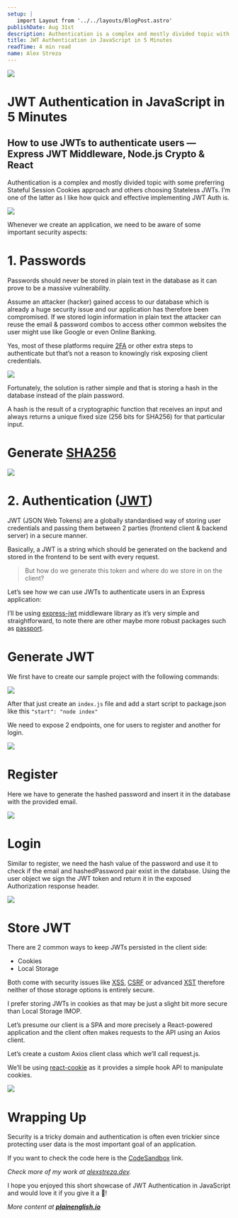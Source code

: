```yaml
---
setup: |
   import Layout from '../../layouts/BlogPost.astro'
publishDate: Aug 31st
description: Authentication is a complex and mostly divided topic with some preferring Stateful Session Cookies approach and others choosing Stateless JWTs. I’m one of the latter as I like how quick and effective…
title: JWT Authentication in JavaScript in 5 Minutes
readTime: 4 min read
name: Alex Streza
---
```

![](https://miro.medium.com/max/1400/0*j_2zq5YwOaRhey1m)

JWT Authentication in JavaScript in 5 Minutes
=============================================

How to use JWTs to authenticate users — Express JWT Middleware, Node.js Crypto & React
--------------------------------------------------------------------------------------

Authentication is a complex and mostly divided topic with some preferring Stateful Session Cookies approach and others choosing Stateless JWTs. I’m one of the latter as I like how quick and effective implementing JWT Auth is.

![](https://miro.medium.com/max/1000/0*rGl7cBuJPAU1gBNK)

Whenever we create an application, we need to be aware of some important security aspects:

1\. Passwords
=============

Passwords should never be stored in plain text in the database as it can prove to be a massive vulnerability.

Assume an attacker (hacker) gained access to our database which is already a huge security issue and our application has therefore been compromised. If we stored login information in plain text the attacker can reuse the email & password combos to access other common websites the user might use like Google or even Online Banking.

Yes, most of these platforms require [2FA](https://authy.com/what-is-2fa/) or other extra steps to authenticate but that’s not a reason to knowingly risk exposing client credentials.

![](https://miro.medium.com/max/1400/0*IPKYszQDkKIDn-sw)

Fortunately, the solution is rather simple and that is storing a hash in the database instead of the plain password.

A hash is the result of a cryptographic function that receives an input and always returns a unique fixed size (256 bits for SHA256) for that particular input.

Generate [SHA256](https://qvault.io/cryptography/how-sha-2-works-step-by-step-sha-256/)
=======================================================================================

![](https://miro.medium.com/max/1400/1*jk1gagrQ8R-cUHyOZslaLQ.png)

2\. Authentication ([JWT](https://jwt.io/))
===========================================

JWT (JSON Web Tokens) are a globally standardised way of storing user credentials and passing them between 2 parties (frontend client & backend server) in a secure manner.

Basically, a JWT is a string which should be generated on the backend and stored in the frontend to be sent with every request.

> But how do we generate this token and where do we store in on the client?

Let’s see how we can use JWTs to authenticate users in an Express application:

I’ll be using [express-jwt](https://www.npmjs.com/package/express-jwt) middleware library as it’s very simple and straightforward, to note there are other maybe more robust packages such as [passport](https://www.npmjs.com/package/passport).

Generate JWT
============

We first have to create our sample project with the following commands:

![](https://miro.medium.com/max/1400/1*Z13KA7qzkJnuPheWaB5Fdg.png)

After that just create an `index.js` file and add a start script to package.json like this `"start": "node index"`

We need to expose 2 endpoints, one for users to register and another for login.

![](https://miro.medium.com/max/1400/1*IvW9Y9Tyq8bO7pUipx31qw.png)

Register
========

Here we have to generate the hashed password and insert it in the database with the provided email.

![](https://miro.medium.com/max/1400/1*2QMrl93KS3XoEBgbunuUyQ.png)

Login
=====

Similar to register, we need the hash value of the password and use it to check if the email and hashedPassword pair exist in the database. Using the user object we sign the JWT token and return it in the exposed Authorization response header.

![](https://miro.medium.com/max/1400/1*D42eSniNoFC7l0pbpXMv2Q.png)

Store JWT
=========

There are 2 common ways to keep JWTs persisted in the client side:

*   Cookies
*   Local Storage

Both come with security issues like [XSS](https://owasp.org/www-community/attacks/xss/), [CSRF](https://owasp.org/www-community/attacks/csrf) or advanced [XST](https://owasp.org/www-community/attacks/Cross_Site_Tracing) therefore neither of those storage options is entirely secure.

I prefer storing JWTs in cookies as that may be just a slight bit more secure than Local Storage IMOP.

Let’s presume our client is a SPA and more precisely a React-powered application and the client often makes requests to the API using an Axios client.

Let’s create a custom Axios client class which we’ll call request.js.

We’ll be using [react-cookie](https://www.npmjs.com/package/react-cookie) as it provides a simple hook API to manipulate cookies.

![](https://miro.medium.com/max/1400/1*4Fq4IfXRg9Y1ie3hqLQE5g.png)

Wrapping Up
===========

Security is a tricky domain and authentication is often even trickier since protecting user data is the most important goal of an application.

If you want to check the code here is the [CodeSandbox](https://codesandbox.io/s/express-jwt-example-ln0og?file=/index.js) link.

_Check more of my work at_ [_alexstreza.dev_](https://www.alexstreza.dev/)_._

I hope you enjoyed this short showcase of JWT Authentication in JavaScript and would love it if you give it a 👏!

_More content at_ [**_plainenglish.io_**](http://plainenglish.io/)